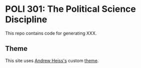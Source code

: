 # POLI 301: The Political Science Discipline


This repo contains code for generating XXX. 


## Theme

This site uses [Andrew Heiss's](https://andrewheiss.com) custom [theme](https://github.com/andrewheiss/ath-tufte-hugo_18-19). 
